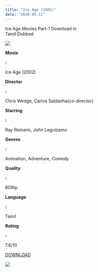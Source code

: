 ```yaml
---
title: "Ice Age (2002)"
date: "2020-05-22"
---
```


Ice Age Movies Part-1 Download in  
Tamil Dubbed

[![](https://1.bp.blogspot.com/-fe4ilF7o-_o/XpxiAtfuj0I/AAAAAAAAAfg/fNcYUDBWsF82g4k2qaFfwJkQl12CXhi6ACNcBGAsYHQ/s320/477883.jpg)](https://1.bp.blogspot.com/-fe4ilF7o-_o/XpxiAtfuj0I/AAAAAAAAAfg/fNcYUDBWsF82g4k2qaFfwJkQl12CXhi6ACNcBGAsYHQ/s1600/477883.jpg)

**Movie**

**:**

Ice Age (2002)

**Director**

**:**

Chris Wedge, Carlos Saldanha(co-director)

**Starring**

**:**

Ray Romano, John Leguizamo

**Genres**

**:**

Animation, Adventure, Comedy

**Quality**

**:**

BDRip

**Language**

**:**

Tamil

**Rating**

**:**

7.6/10

[DOWNLOAD](http://d11.uptofiles.site//files/Tamil{6a9242ac63492b6a27eb196a6e17803ac8b6d8f05d0536ef84b9c25d26eb437e}20Dubbed{6a9242ac63492b6a27eb196a6e17803ac8b6d8f05d0536ef84b9c25d26eb437e}20Collections/Ice{6a9242ac63492b6a27eb196a6e17803ac8b6d8f05d0536ef84b9c25d26eb437e}20Age{6a9242ac63492b6a27eb196a6e17803ac8b6d8f05d0536ef84b9c25d26eb437e}20Quadrilogy{6a9242ac63492b6a27eb196a6e17803ac8b6d8f05d0536ef84b9c25d26eb437e}20Collections/Ice{6a9242ac63492b6a27eb196a6e17803ac8b6d8f05d0536ef84b9c25d26eb437e}20Age{6a9242ac63492b6a27eb196a6e17803ac8b6d8f05d0536ef84b9c25d26eb437e}20(2002)/Mp4{6a9242ac63492b6a27eb196a6e17803ac8b6d8f05d0536ef84b9c25d26eb437e}20HD{6a9242ac63492b6a27eb196a6e17803ac8b6d8f05d0536ef84b9c25d26eb437e}20(640x360)/Ice{6a9242ac63492b6a27eb196a6e17803ac8b6d8f05d0536ef84b9c25d26eb437e}20Age{6a9242ac63492b6a27eb196a6e17803ac8b6d8f05d0536ef84b9c25d26eb437e}20(2002){6a9242ac63492b6a27eb196a6e17803ac8b6d8f05d0536ef84b9c25d26eb437e}20HD{6a9242ac63492b6a27eb196a6e17803ac8b6d8f05d0536ef84b9c25d26eb437e}20(640x360).mp4)

![](https://1.bp.blogspot.com/-L2aj5VJ-G2Y/XpxjY1Ao6uI/AAAAAAAAAfs/u253SMIXnwUDUwatxSsP5AjKK3Y-8JxqACNcBGAsYHQ/s320/download-icon.gif)
